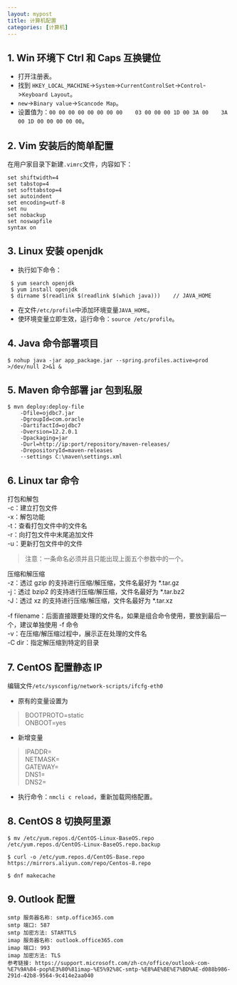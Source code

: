 ```yaml
---
layout: mypost
title: 计算机配置
categories: [计算机]
---
```


## 1. Win 环境下 Ctrl 和 Caps 互换键位
- 打开注册表。
- 找到 `HKEY_LOCAL_MACHINE`->`System`->`CurrentControlSet`->`Control`->`Keyboard Layout`。
- `new`->`Binary value`->`Scancode Map`。
- 设置值为：`00 00 00 00 00 00 00 00    03 00 00 00 1D 00 3A 00    3A 00 1D 00 00 00 00 00`。

## 2. Vim 安装后的简单配置
在用户家目录下新建`.vimrc`文件，内容如下：
```text
set shiftwidth=4
set tabstop=4
set softtabstop=4
set autoindent
set encoding=utf-8
set nu
set nobackup
set noswapfile
syntax on
```

## 3. Linux 安装 openjdk
- 执行如下命令：

```shell
 $ yum search openjdk
 $ yum install openjdk
 $ dirname $(readlink $(readlink $(which java)))    // JAVA_HOME
```
- 在文件`/etc/profile`中添加环境变量`JAVA_HOME`。
- 使环境变量立即生效，运行命令：`source /etc/profile`。

## 4. Java 命令部署项目
```shell
$ nohup java -jar app_package.jar --spring.profiles.active=prod >/dev/null 2>&1 &
```

## 5. Maven 命令部署 jar 包到私服
```shell
$ mvn deploy:deploy-file 
    -Dfile=ojdbc7.jar
    -DgroupId=com.oracle
    -DartifactId=ojdbc7
    -Dversion=12.2.0.1
    -Dpackaging=jar
    -Durl=http://ip:port/repository/maven-releases/     
    -DrepositoryId=maven-releases      
    --settings C:\maven\settings.xml
```

## 6. Linux tar 命令
打包和解包  
-c：建立打包文件  
-x：解包功能  
-t：查看打包文件中的文件名  
-r：向打包文件中末尾追加文件  
-u：更新打包文件中的文件  
> 注意：一条命名必须并且只能出现上面五个参数中的一个。


压缩和解压缩  
-z：透过 gzip 的支持进行压缩/解压缩，文件名最好为 *.tar.gz  
-j：透过 bzip2 的支持进行压缩/解压缩，文件名最好为 *.tar.bz2  
-J：透过 xz 的支持进行压缩/解压缩，文件名最好为 *.tar.xz  


-f filename：后面直接跟要处理的文件名，如果是组合命令使用，要放到最后一个，建议单独使用 -f 命令  
-v：在压缩/解压缩过程中，展示正在处理的文件名  
-C dir：指定解压缩到特定的目录

## 7. CentOS 配置静态 IP
编辑文件`/etc/sysconfig/network-scripts/ifcfg-eth0`  
- 原有的变量设置为
> BOOTPROTO=static  
ONBOOT=yes
  
- 新增变量
>IPADDR=  
NETMASK=  
GATEWAY=  
DNS1=  
DNS2=  

- 执行命令：`nmcli c reload`，重新加载网络配置。

## 8. CentOS 8 切换阿里源
```shell
$ mv /etc/yum.repos.d/CentOS-Linux-BaseOS.repo /etc/yum.repos.d/CentOS-Linux-BaseOS.repo.backup

$ curl -o /etc/yum.repos.d/CentOS-Base.repo https://mirrors.aliyun.com/repo/Centos-8.repo

$ dnf makecache
```

## 9. Outlook 配置
```text
smtp 服务器名称: smtp.office365.com
smtp 端口: 587
smtp 加密方法: STARTTLS
imap 服务器名称: outlook.office365.com
imap 端口: 993
imap 加密方法: TLS
参考链接: https://support.microsoft.com/zh-cn/office/outlook-com-%E7%9A%84-pop%E3%80%81imap-%E5%92%8C-smtp-%E8%AE%BE%E7%BD%AE-d088b986-291d-42b8-9564-9c414e2aa040
```
